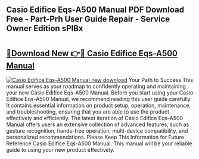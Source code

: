 ## Casio Edifice Eqs-A500 Manual PDF Download Free - Part-Prh User Guide Repair - Service Owner Edition sPlBx

# <h2><a href="http://bc32630.oget.top/?id=Casio+Edifice+Eqs-A500+Manual">🔗Download New 👉🔴 Casio Edifice Eqs-A500 Manual</a></h2>

[![Casio Edifice Eqs-A500 Manual new download](https://i.imgur.com/5g1atiW.png)](http://bc32630.oget.top/?id=Casio+Edifice+Eqs-A500+Manual)
Your Path to Success This manual serves as your roadmap to confidently operating and maintaining your new Casio Edifice Eqs-A500 Manual. Before you start using your Casio Edifice Eqs-A500 Manual, we recommend reading this user guide carefully. It contains essential information on product setup, operation, maintenance, and troubleshooting, ensuring that you are able to use the product effectively and efficiently. The latest iteration of Casio Edifice Eqs-A500 Manual offers users an extensive collection of advanced features, such as gesture recognition, hands-free operation, multi-device compatibility, and personalized recommendations. Please Keep This Information for Future Reference Casio Edifice Eqs-A500 Manual. This manual will be your reliable guide to using your new product effectively.
